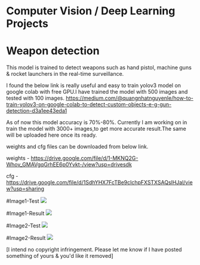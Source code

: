 # Computer Vision / Deep Learning Projects
# Weapon detection 


This model is trained to detect weapons such as hand pistol, machine guns & rocket launchers in the real-time surveillance.

I found the below link is really useful and easy to train yolov3 model on google colab with free GPU.I have trained the model with 500 images and tested with 100 images. 
https://medium.com/@quangnhatnguyenle/how-to-train-yolov3-on-google-colab-to-detect-custom-objects-e-g-gun-detection-d3a1ee43eda1

As of now this model accuracy is 70%-80%. Currently I am working on in train the model with 3000+ images,to get more accurate result.The same will be uploaded here once its ready.  

weights and cfg files can be downloaded from below link.

weights - https://drive.google.com/file/d/1-MKNQ2G-Whov_GMAVgqGrhEE6p0Yvkt-/view?usp=drivesdk

cfg - https://drive.google.com/file/d/1SdhYHX7FcTBe9clchpFXSTXSAQslHJal/view?usp=sharing 

#Image1-Test
![](https://github.com/ajai4v/Weapon_Detection/blob/master/images/image1.jpg)

#Image1-Result
![](https://github.com/ajai4v/Weapon_Detection/blob/master/images/image1-output.png)

#Image2-Test
![](https://github.com/ajai4v/Weapon_Detection/blob/master/images/image2.jpg)

#Image2-Result
![](https://github.com/ajai4v/Weapon_Detection/blob/master/images/image2-output.png)

[I intend no copyright infringement. Please let me know if I have posted something of yours & you'd like it removed]
